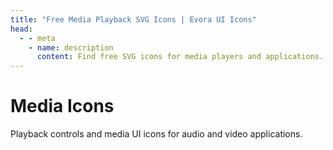 ```yaml
---
title: "Free Media Playback SVG Icons | Evora UI Icons"
head:
  - - meta
    - name: description
      content: Find free SVG icons for media players and applications. Includes icons for play, pause, volume, and other media controls.
---
```


# Media Icons

Playback controls and media UI icons for audio and video applications.

<IconCategory category="media" />
